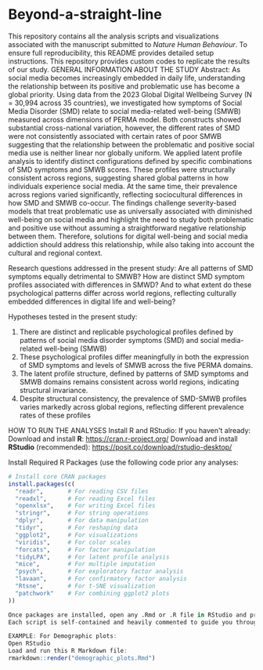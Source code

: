 # Beyond-a-straight-line
This repository contains all the analysis scripts and visualizations associated with the manuscript submitted to *Nature Human Behaviour*. To ensure full reproducibility, this README provides detailed setup instructions.
This repository provides custom codes to replicate the results of our study. 
GENERAL INFORMATION ABOUT THE STUDY
Abstract:
As social media becomes increasingly embedded in daily life, understanding the relationship between its positive and problematic use has become a global priority. Using data from the 2023 Global Digital Wellbeing Survey (N = 30,994 across 35 countries), we investigated how symptoms of Social Media Disorder (SMD) relate to social media-related well-being (SMWB) measured across dimensions of PERMA model. Both constructs showed substantial cross-national variation, however, the different rates of SMD were not consistently associated with certain rates of poor SMWB suggesting that the relationship between the problematic and positive social media use is neither linear nor globally uniform. We applied latent profile analysis to identify distinct configurations defined by specific combinations of SMD symptoms and SMWB scores. These profiles were structurally consistent across regions, suggesting shared global patterns in how individuals experience social media. At the same time, their prevalence across regions varied significantly, reflecting sociocultural differences in how SMD and SMWB co-occur. The findings challenge severity-based models that treat problematic use as universally associated with diminished well-being on social media and highlight the need to study both problematic and positive use without assuming a straightforward negative relationship between them. Therefore, solutions for digital well-being and social media addiction should address this relationship, while also taking into account the cultural and regional context.

Research questions addressed in the present study:
Are all patterns of SMD symptoms equally detrimental to SMWB? How are distinct SMD symptom profiles associated with differences in SMWD? And to what extent do these psychological patterns differ across world regions, reflecting culturally embedded differences in digital life and well-being?

Hypotheses tested in the present study:
1.	There are distinct and replicable psychological profiles defined by patterns of social media disorder symptoms (SMD) and social media-related well-being (SMWB)
2.	These psychological profiles differ meaningfully in both the expression of SMD symptoms and levels of SMWB across the five PERMA domains.
3.	The latent profile structure, defined by patterns of SMD symptoms and SMWB domains remains consistent across world regions, indicating structural invariance.
4.	Despite structural consistency, the prevalence of SMD-SMWB profiles varies markedly across global regions, reflecting different prevalence rates of these profiles

HOW TO RUN THE ANALYSES
Install R and RStudio:
If you haven't already: Download and install **R**: https://cran.r-project.org/
Download and install **RStudio** (recommended): https://posit.co/download/rstudio-desktop/

Install Required R Packages (use the following code prior any analyses:
```r
# Install core CRAN packages
install.packages(c(
  "readr",       # For reading CSV files
  "readxl",      # For reading Excel files
  "openxlsx",    # For writing Excel files
  "stringr",     # For string operations
  "dplyr",       # For data manipulation
  "tidyr",       # For reshaping data
  "ggplot2",     # For visualizations
  "viridis",     # For color scales
  "forcats",     # For factor manipulation
  "tidyLPA",     # For latent profile analysis
  "mice",        # For multiple imputation
  "psych",       # For exploratory factor analysis
  "lavaan",      # For confirmatory factor analysis
  "Rtsne",       # For t-SNE visualization
  "patchwork"    # For combining ggplot2 plots
))

Once packages are installed, open any .Rmd or .R file in RStudio and press Ctrl+Shift+Enter (or Cmd+Shift+Enter on Mac) to run the code:
Each script is self-contained and heavily commented to guide you through what it does.

EXAMPLE: For Demographic plots:
Open RStudio
Load and run this R Markdown file:
rmarkdown::render("demographic_plots.Rmd")





